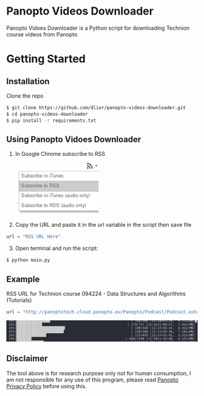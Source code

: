 # Panopto Videos Downloader

Panopto Vidoes Downloader is a Python script for downloading Technion course videos from Panopto 

# Getting Started

## Installation

Clone the repo
```bash
$ git clone https://github.com/dlior/panopto-videos-downloader.git
$ cd panopto-videos-downloader
$ pip install -r requirements.txt
```

## Using Panopto Vidoes Downloader

1. In Google Chrome subscribe to RSS

    ![](Assets/RSS.png)

2. Copy the URL and paste it in the url variable in the script then save file

```python
url = "RSS URL Here"
```

3. Open terminal and run the script:
```bash
$ python main.py
```

## Example

RSS URL for Technion course 094224 - Data Structures and Algorithms (Tutorials)

```python
url = "http://panoptotech.cloud.panopto.eu/Panopto/Podcast/Podcast.ashx?courseid=2b22b19c-f958-4153-9765-a97d00e07ad5&type=mp4"
```
![](Assets/progress_bar.png)


## Disclaimer

The tool above is for research purpose only not for human consumption, I am not responsible for any use of this program, please read [Panopto Privacy Policy](https://www.panopto.com/privacy/) before using this.



